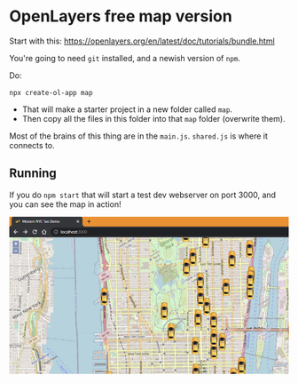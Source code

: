 
# OpenLayers free map version


Start with this: https://openlayers.org/en/latest/doc/tutorials/bundle.html

You're going to need `git` installed, and a newish version of `npm`.

Do:
```
npx create-ol-app map
```

- That will make a starter project in a new folder called `map`.
- Then copy all the files in this folder into that `map` folder (overwrite them).


Most of the brains of this thing are in the `main.js`.  `shared.js` is where it connects to.



## Running

If you do `npm start` that will start a test dev webserver on port 3000, and you can see the map in action!


![blah](map-overview.png)
